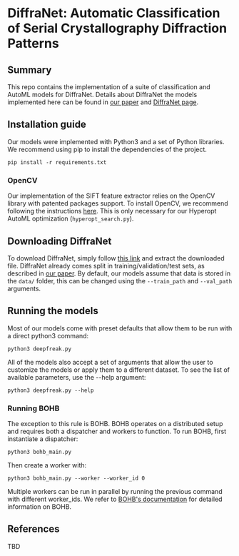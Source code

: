 # DiffraNet: Automatic Classification of Serial Crystallography Diffraction Patterns

## Summary

This repo contains the implementation of a suite of classification and AutoML models for DiffraNet. Details about DiffraNet the models implemented here can be found in [our paper](TBD) and [DiffraNet page]([TBD](https://arturluis.github.io/diffranet/)).

## Installation guide

Our models were implemented with Python3 and a set of Python libraries. We recommend using pip to install the dependencies of the project.

```
pip install -r requirements.txt
```

### OpenCV

Our implementation of the SIFT feature extractor relies on the OpenCV library with patented packages support. To install OpenCV, we recommend following the instructions [here](https://www.pyimagesearch.com/opencv-tutorials-resources-guides/). This is only necessary for our Hyperopt AutoML optimization (```hyperopt_search.py```).


## Downloading DiffraNet

To download DiffraNet, simply follow [this link](https://www.dcc.ufmg.br/~arturluis/diffranet/diffranet.zip) and extract the downloaded file. DiffraNet already comes split in training/validation/test sets, as described in [our paper](TBD). By default, our models assume that data is stored in the ```data/``` folder, this can be changed using the ```--train_path``` and ```--val_path``` arguments.

## Running the models

Most of our models come with preset defaults that allow them to be run with a direct python3 command:

```
python3 deepfreak.py
```

All of the models also accept a set of arguments that allow the user to customize the models or apply them to a different dataset. To see the list of available parameters, use the --help argument:

```
python3 deepfreak.py --help
```

### Running BOHB

The exception to this rule is BOHB. BOHB operates on a distributed setup and requires both a dispatcher and workers to function. To run BOHB, first instantiate a dispatcher:

```
python3 bohb_main.py
```

Then create a worker with:

```
python3 bohb_main.py --worker --worker_id 0
```

Multiple workers can be run in parallel by running the previous command with different worker_ids. We refer to [BOHB's documentation](https://automl.github.io/HpBandSter/build/html/index.html) for detailed information on BOHB.

## References

TBD
